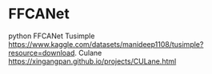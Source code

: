 # FFCANet
python FFCANet
Tusimple https://www.kaggle.com/datasets/manideep1108/tusimple?resource=download.
Culane https://xingangpan.github.io/projects/CULane.html
